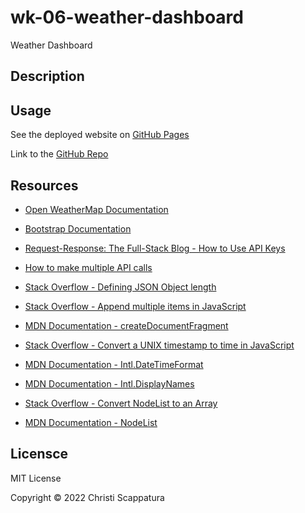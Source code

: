 # wk-06-weather-dashboard
Weather Dashboard 

## Description




## Usage

See the deployed website on [GitHub Pages](https://jazzberriess.github.io/wk-06-weather-dashboard/)

Link to the [GitHub Repo](https://github.com/jazzberriess/wk-06-weather-dashboard)

## Resources

* [Open WeatherMap Documentation](https://openweathermap.org/api/one-call-api)

* [Bootstrap Documentation](https://getbootstrap.com/docs/5.1/getting-started/introduction/)

* [Request-Response: The Full-Stack Blog - How to Use API Keys](https://coding-boot-camp.github.io/full-stack/apis/how-to-use-api-keys)

* [How to make multiple API calls](https://gomakethings.com/how-to-use-the-fetch-method-to-make-multiple-api-calls-with-vanilla-javascript/)

* [Stack Overflow - Defining JSON Object length](https://stackoverflow.com/questions/19032954/why-is-jsonobject-length-undefined)

* [Stack Overflow - Append multiple items in JavaScript](https://stackoverflow.com/questions/36798005/append-multiple-items-in-javascript)

* [MDN Documentation - createDocumentFragment](https://developer.mozilla.org/en-US/docs/Web/API/Document/createDocumentFragment)

* [Stack Overflow - Convert a UNIX timestamp to time in JavaScript](https://stackoverflow.com/questions/847185/convert-a-unix-timestamp-to-time-in-javascript)

* [MDN Documentation - Intl.DateTimeFormat](https://developer.mozilla.org/en-US/docs/Web/JavaScript/Reference/Global_Objects/Intl/DateTimeFormat#using_options)

* [MDN Documentation - Intl.DisplayNames](https://developer.mozilla.org/en-US/docs/Web/JavaScript/Reference/Global_Objects/Intl/DisplayNames)

* [Stack Overflow - Convert NodeList to an Array](https://stackoverflow.com/questions/44641918/converting-nodelist-to-array-and-appending-new-class-to-each-node)

* [MDN Documentation - NodeList](https://developer.mozilla.org/en-US/docs/Web/API/NodeList)


## Licensce 

MIT License

Copyright © 2022 Christi Scappatura